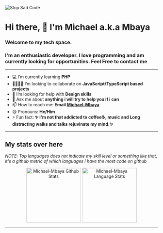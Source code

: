 <img src="" alt="Stop Sad Code"/>

# Hi there, 👋 I'm **Michael** a.k.a **Mbaya**
### Welcome to my tech space. 
### I'm an enthusiastic developer. I love programming and am currently looking for opportunities. Feel Free to contact me
---

- 💻 I’m currently learning **PHP**
- 🤜🏻🤛🏻 I’m looking to collaborate on **JavaScript/TypeScript based projects**
- 🤔 I’m looking for help with **Design skills** 
- 💬 Ask me about **anything i will try to help you if i can**
- 📫 How to reach me: **Email [Michael-Mbaya](mailto:michaelmbaya1@gmail.com)**
- 😄 Pronouns: **He/Him**
- ⚡ Fun fact: **✨ I'm not that addicted to coffee☕, music and Long distracting walks and talks rejuvinate my mind.✨**

---
## My stats over here
_NOTE: Top languages does not indicate my skill level or something like that, it's a github metric of which languages I have the most code on github_

<p align="center">
    <img height="180em" src="https://github-readme-stats.codestackr.vercel.app/api?username=Michael-Mbaya&show_icons=true&hide_border=true&count_private=true&include_all_commits=true&theme=radical" alt="Michael-Mbaya Github Stats" />
    <img height="180em" src="https://github-readme-stats.anuraghazra1.vercel.app/api/top-langs?username=Michael-Mbaya&show_icons=true&locale=en&layout=compact&langs_count=8&hide_border=true&hide=c&theme=radical" alt="Michael-Mbaya Language Stats"/>
</p>

---